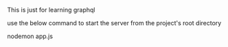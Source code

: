 This is just for learning graphql

use the below command to start the server from the project's root directory

nodemon app.js
